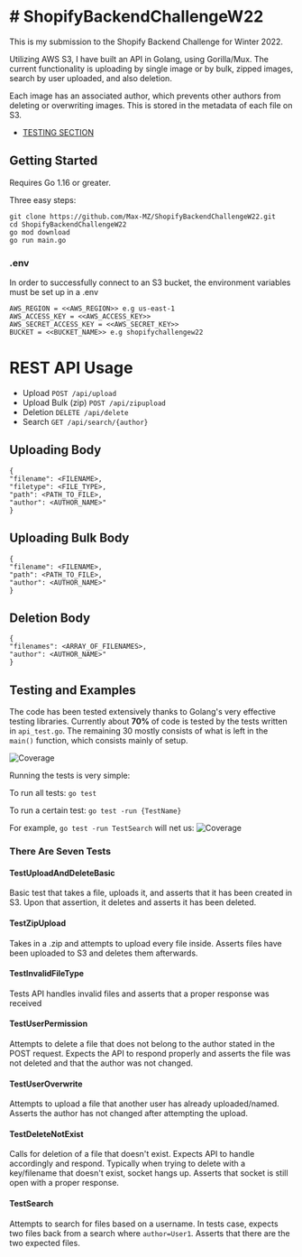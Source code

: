 
# # ShopifyBackendChallengeW22

This is my submission to the Shopify Backend Challenge for Winter 2022.

Utilizing AWS S3, I have built an API in Golang, using Gorilla/Mux.  The current functionality is uploading by single image or by bulk, zipped images, search by user uploaded, and also deletion. 

Each image has an associated author, which prevents other authors from deleting or overwriting images. This is stored in the metadata of each file on S3. 

 - [TESTING SECTION](#testing-and-examples)

## Getting Started
Requires Go 1.16 or greater.

Three easy steps: 

    git clone https://github.com/Max-MZ/ShopifyBackendChallengeW22.git
    cd ShopifyBackendChallengeW22
    go mod download
    go run main.go
### .env
In order to successfully connect to an S3 bucket, the environment variables must be set up in a .env

    AWS_REGION = <<AWS_REGION>> e.g us-east-1
    AWS_ACCESS_KEY = <<AWS_ACCESS_KEY>>
    AWS_SECRET_ACCESS_KEY = <<AWS_SECRET_KEY>>
    BUCKET = <<BUCKET_NAME>> e.g shopifychallengew22


# REST API Usage
 - Upload `POST /api/upload` 
  - Upload Bulk (zip) `POST /api/zipupload` 
 - Deletion `DELETE /api/delete` 
 - Search `GET /api/search/{author}` 
## Uploading Body
    {
    "filename": <FILENAME>,
    "filetype": <FILE_TYPE>,
    "path": <PATH_TO_FILE>,
    "author": <AUTHOR_NAME>"
    }

## Uploading Bulk Body

    {
    "filename": <FILENAME>,
    "path": <PATH_TO_FILE>,
    "author": <AUTHOR_NAME>"
    }
## Deletion Body

    {
    "filenames": <ARRAY_OF_FILENAMES>,
    "author": <AUTHOR_NAME>"
    }

## Testing and Examples

The code has been tested extensively thanks to Golang's very effective testing libraries. Currently about **70%** of code is tested by the tests written in `api_test.go`. The remaining 30 mostly consists of what is left in the `main()` function, which consists mainly of setup. 

![Coverage](https://i.imgur.com/8NlUvDD.png)

Running the tests is very simple: 

To run all tests: `go test`

To run a certain test: `go test -run {TestName}`

For example, `go test -run TestSearch` will net us:
![Coverage](https://i.imgur.com/BOLH7mD.png)

### There Are Seven Tests

#### TestUploadAndDeleteBasic
Basic test that takes a file, uploads it, and asserts that it has been created in S3.
Upon that assertion, it deletes and asserts it has been deleted.

####  TestZipUpload
Takes in a .zip and attempts to upload every file inside. Asserts files have been uploaded to S3 and deletes them afterwards.

####  TestInvalidFileType
Tests API handles invalid files and asserts that a proper response was received

####  TestUserPermission
Attempts to delete a file that does not belong to the author stated in the POST request. Expects the API to respond properly and asserts the file was not deleted and that the author was not changed.

####  TestUserOverwrite
Attempts to upload a file that another user has already uploaded/named. Asserts the author has not changed after attempting the upload. 

####  TestDeleteNotExist
Calls for deletion of a file that doesn't exist. Expects API to handle accordingly and respond. Typically when trying to delete with a key/filename that doesn't exist, socket hangs up. Asserts that socket is still open with a proper response. 
####  TestSearch
Attempts to search for files based on a username. In tests case, expects two files back from a search where  `author=User1`. Asserts that there are the two expected files.
